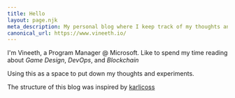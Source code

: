 ```yaml
--- 
title: Hello
layout: page.njk
meta_description: My personal blog where I keep track of my thoughts and vent to the world
canonical_url: https://www.vineeth.io/
--- 
```


I'm Vineeth, a Program Manager @ Microsoft. Like to spend my time reading about *Game Design*, *DevOps*, and *Blockchain*

Using this as a space to put down my thoughts and experiments.

The structure of this blog was inspired by [karlicoss](https://beepb00p.xyz/)

